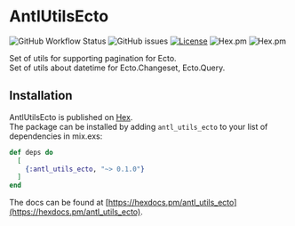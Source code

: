 # AntlUtilsEcto

![GitHub Workflow Status](https://img.shields.io/github/workflow/status/annatel/antl_utils_ecto/CI?cacheSeconds=3600&style=flat-square) ![GitHub issues](https://img.shields.io/github/issues-raw/annatel/antl_utils_ecto?style=flat-square&cacheSeconds=3600) [![License](https://img.shields.io/badge/license-MIT-brightgreen.svg?cacheSeconds=3600?style=flat-square)](http://opensource.org/licenses/MIT) ![Hex.pm](https://img.shields.io/hexpm/v/antl_utils_ecto?style=flat-square) ![Hex.pm](https://img.shields.io/hexpm/dt/antl_utils_ecto?style=flat-square)

Set of utils for supporting pagination for Ecto.  
Set of utils about datetime for Ecto.Changeset, Ecto.Query.  

## Installation

AntlUtilsEcto is published on [Hex](https://hex.pm/packages/antl_utils_ecto).  
The package can be installed by adding `antl_utils_ecto` to your list of dependencies in mix.exs:

```elixir
def deps do
  [
    {:antl_utils_ecto, "~> 0.1.0"}
  ]
end
```

The docs can be found at [https://hexdocs.pm/antl_utils_ecto](https://hexdocs.pm/antl_utils_ecto).

